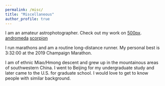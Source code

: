 ```yaml
---
permalink: /misc/
title: "Miscellaneous"
author_profile: true
---
```


I am an amateur astrophotographer. Check out my work on [500px](https://500px.com/p/yangyicge?view=photos).
[andromeda](/images/andromeda.jpg)
[scorpion](/images/scorpion.jpg)
<br/>

I run marathons and am a routine long-distance runner. My personal best is 3:32:00 at the 2019 Champaign Marathon.
<br/>

I am of ethnic Miao/Hmong descent and grew up in the mountainous areas of southwestern China. I went to Beijing for my undergraduate study
and later came to the U.S. for graduate school. I would love to get to know people with similar background. 

